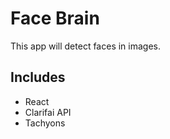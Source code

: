 # Face Brain

This app will detect faces in images.

## Includes

- React
- Clarifai API
- Tachyons

